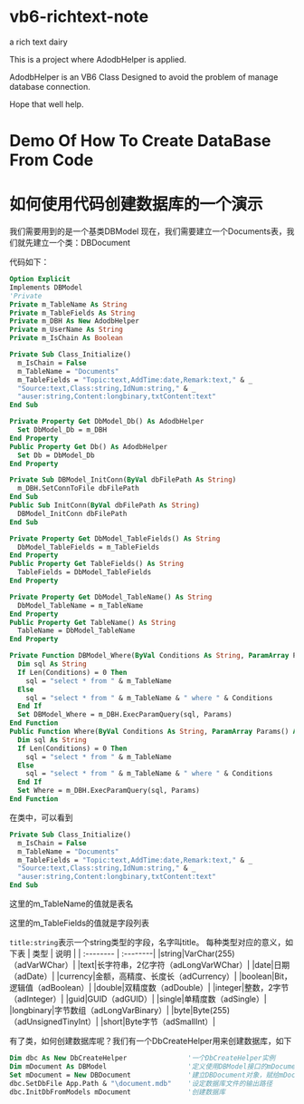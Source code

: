 # vb6-richtext-note
a rich text dairy

This is a project where AdodbHelper is applied.

AdodbHelper is an VB6 Class Designed to avoid the problem of manage database connection.

Hope that well help.

# Demo Of How To Create DataBase From Code
# 如何使用代码创建数据库的一个演示
我们需要用到的是一个基类DBModel
现在，我们需要建立一个Documents表，我们就先建立一个类：DBDocument

代码如下：
```vb
Option Explicit
Implements DBModel
'Private
Private m_TableName As String
Private m_TableFields As String
Private m_DBH As New AdodbHelper
Private m_UserName As String
Private m_IsChain As Boolean

Private Sub Class_Initialize()
  m_IsChain = False
  m_TableName = "Documents"
  m_TableFields = "Topic:text,AddTime:date,Remark:text," & _
  "Source:text,Class:string,IdNum:string," & _
  "auser:string,Content:longbinary,txtContent:text"
End Sub

Private Property Get DbModel_Db() As AdodbHelper
  Set DbModel_Db = m_DBH
End Property
Public Property Get Db() As AdodbHelper
  Set Db = DbModel_Db
End Property

Private Sub DBModel_InitConn(ByVal dbFilePath As String)
  m_DBH.SetConnToFile dbFilePath
End Sub
Public Sub InitConn(ByVal dbFilePath As String)
  DBModel_InitConn dbFilePath
End Sub

Private Property Get DbModel_TableFields() As String
  DbModel_TableFields = m_TableFields
End Property
Public Property Get TableFields() As String
  TableFields = DbModel_TableFields
End Property

Private Property Get DbModel_TableName() As String
  DbModel_TableName = m_TableName
End Property
Public Property Get TableName() As String
  TableName = DbModel_TableName
End Property

Private Function DBModel_Where(ByVal Conditions As String, ParamArray Params() As Variant) As ADODB.Recordset
  Dim sql As String
  If Len(Conditions) = 0 Then
    sql = "select * from " & m_TableName
  Else
    sql = "select * from " & m_TableName & " where " & Conditions
  End If
  Set DBModel_Where = m_DBH.ExecParamQuery(sql, Params)
End Function
Public Function Where(ByVal Conditions As String, ParamArray Params() As Variant) As ADODB.Recordset
  Dim sql As String
  If Len(Conditions) = 0 Then
    sql = "select * from " & m_TableName
  Else
    sql = "select * from " & m_TableName & " where " & Conditions
  End If
  Set Where = m_DBH.ExecParamQuery(sql, Params)
End Function
```
在类中，可以看到
```vb
Private Sub Class_Initialize()
  m_IsChain = False
  m_TableName = "Documents"
  m_TableFields = "Topic:text,AddTime:date,Remark:text," & _
  "Source:text,Class:string,IdNum:string," & _
  "auser:string,Content:longbinary,txtContent:text"
End Sub
```
这里的m_TableName的值就是表名

这里的m_TableFields的值就是字段列表

`title:string`表示一个string类型的字段，名字叫title。
每种类型对应的意义，如下表
| 类型      |  说明    |
| :-------- | :--------|
|string|VarChar(255)（adVarWChar）|
|text|长字符串，2亿字符（adLongVarWChar）|
|date|日期（adDate）|
|currency|金额，高精度、长度长（adCurrency）|
|boolean|Bit，逻辑值（adBoolean）|
|double|双精度数（adDouble）|
|integer|整数，2字节（adInteger）|
|guid|GUID（adGUID）|
|single|单精度数（adSingle）|
|longbinary|字节数组（adLongVarBinary）|
|byte|Byte(255)（adUnsignedTinyInt）|
|short|Byte字节（adSmallInt）|

有了类，如何创建数据库呢？我们有一个DbCreateHelper用来创建数据库，如下
```vb
Dim dbc As New DbCreateHelper               '一个DbCreateHelper实例
Dim mDocument As DBModel                    '定义使用DBModel接口的mDocument
Set mDocument = New DBDocument              '建立DBDocument对象，赋给mDocument
dbc.SetDbFile App.Path & "\document.mdb"    '设定数据库文件的输出路径
dbc.InitDbFromModels mDocument              '创建数据库
```
